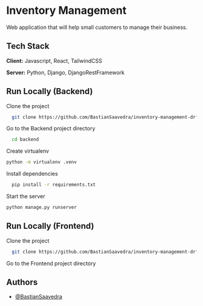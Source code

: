 # Inventory Management

Web application that will help small customers to manage their business.

## Tech Stack

**Client:** Javascript, React, TailwindCSS

**Server:** Python, Django, DjangoRestFramework

## Run Locally (Backend)

Clone the project

```bash
  git clone https://github.com/BastianSaavedra/inventory-management-drf.git
```

Go to the Backend project directory

```bash
  cd backend
```

Create virtualenv

```bash
python -m virtualenv .venv
```

Install dependencies

```bash
  pip install -r requirements.txt
```

Start the server

```bash
python manage.py runserver
```

## Run Locally (Frontend)

Clone the project

```bash
  git clone https://github.com/BastianSaavedra/inventory-management-drf.git
```

Go to the Frontend project directory

## Authors

- [@BastianSaavedra](https://www.github.com/BastianSaavedra)
